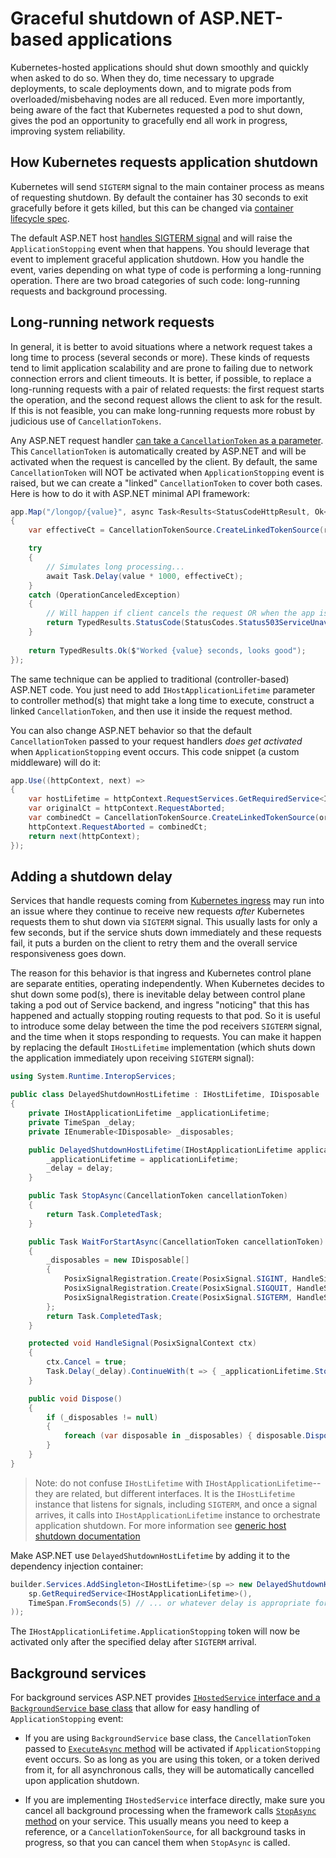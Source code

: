 # Graceful shutdown of ASP.NET-based applications

Kubernetes-hosted applications should shut down smoothly and quickly when asked to do so. When they do, time necessary to upgrade deployments, to scale deployments down, and to migrate pods from overloaded/misbehaving nodes are all reduced. Even more importantly, being aware of the fact that Kubernetes requested a pod to shut down, gives the pod an opportunity to gracefully end all work in progress, improving system reliability.

## How Kubernetes requests application shutdown

Kubernetes will send `SIGTERM` signal to the main container process as means of requesting shutdown. By default the container has 30 seconds to exit gracefully before it gets killed, but this can be changed via [container lifecycle spec](https://kubernetes.io/docs/reference/kubernetes-api/workload-resources/pod-v1/#lifecycle).

The default ASP.NET host [handles SIGTERM signal](https://learn.microsoft.com/aspnet/core/fundamentals/host/generic-host#ihostlifetime) and will raise the `ApplicationStopping` event when that happens. You should leverage that event to implement graceful application shutdown. How you handle the event, varies depending on what type of code is performing a long-running operation. There are two broad categories of such code: long-running requests and background processing.

## Long-running network requests

In general, it is better to avoid situations where a network request takes a long time to process (several seconds or more). These kinds of requests tend to limit application scalability and are prone to failing due to network connection errors and client timeouts. It is better, if possible, to replace a long-running requests with a pair of related requests: the first request starts the operation, and the second request allows the client to ask for the result. If this is not feasible, you can make long-running requests more robust by judicious use of `CancellationTokens`.

Any ASP.NET request handler [can take a `CancellationToken` as a parameter](https://learn.microsoft.com/aspnet/core/fundamentals/minimal-apis/parameter-binding?view=aspnetcore-7.0#special-types). This `CancellationToken` is automatically created by ASP.NET and will be activated when the request is cancelled by the client. By default, the same `CancellationToken` will NOT be activated when `ApplicationStopping` event is raised, but we can create a "linked" `CancellationToken` to cover both cases. Here is how to do it with ASP.NET minimal API framework:

```csharp
app.Map("/longop/{value}", async Task<Results<StatusCodeHttpResult, Ok<String>>> (int value, CancellationToken requestCt, [FromServices] IHostApplicationLifetime hostLifetime) =>
{
    var effectiveCt = CancellationTokenSource.CreateLinkedTokenSource(requestCt, hostLifetime.ApplicationStopping).Token;

    try
    {
        // Simulates long processing...
        await Task.Delay(value * 1000, effectiveCt);
    } 
    catch (OperationCanceledException)
    {
        // Will happen if client cancels the request OR when the app is shutting down.
        return TypedResults.StatusCode(StatusCodes.Status503ServiceUnavailable);
    }
    
    return TypedResults.Ok($"Worked {value} seconds, looks good");
});
```

The same technique can be applied to traditional (controller-based) ASP.NET code. You just need to add `IHostApplicationLifetime` parameter to controller method(s) that might take a long time to execute, construct a linked `CancellationToken`, and then use it inside the request method.

You can also change ASP.NET behavior so that the default `CancellationToken` passed to your request handlers *does get activated* when `ApplicationStopping` event occurs. This code snippet (a custom middleware) will do it:

```csharp
app.Use((httpContext, next) =>
{
    var hostLifetime = httpContext.RequestServices.GetRequiredService<IHostApplicationLifetime>();
    var originalCt = httpContext.RequestAborted;
    var combinedCt = CancellationTokenSource.CreateLinkedTokenSource(originalCt, hostLifetime.ApplicationStopping).Token;
    httpContext.RequestAborted = combinedCt;
    return next(httpContext);
});
```

## Adding a shutdown delay

Services that handle requests coming from [Kubernetes ingress](https://kubernetes.io/docs/concepts/services-networking/ingress/) may run into an issue where they continue to receive new requests *after* Kubernetes requests them to shut down via `SIGTERM` signal. This usually lasts for only a few seconds, but if the service shuts down immediately and these requests fail, it puts a burden on the client to retry them and the overall service responsiveness goes down.

The reason for this behavior is that ingress and Kubernetes control plane are separate entities, operating independently. When Kubernetes decides to shut down some pod(s), there is inevitable delay between control plane taking a pod out of Service backend, and ingress "noticing" that this has happened and actually stopping routing requests to that pod. So it is useful to introduce some delay between the time the pod receivers `SIGTERM` signal, and the time when it stops responding to requests. You can make it happen by replacing the default `IHostLifetime` implementation (which shuts down the application immediately upon receiving `SIGTERM` signal):

```csharp
using System.Runtime.InteropServices;

public class DelayedShutdownHostLifetime : IHostLifetime, IDisposable
{
    private IHostApplicationLifetime _applicationLifetime;
    private TimeSpan _delay;
    private IEnumerable<IDisposable> _disposables;

    public DelayedShutdownHostLifetime(IHostApplicationLifetime applicationLifetime, TimeSpan delay) { 
        _applicationLifetime = applicationLifetime;
        _delay = delay;
    }

    public Task StopAsync(CancellationToken cancellationToken)
    {
        return Task.CompletedTask;
    }

    public Task WaitForStartAsync(CancellationToken cancellationToken)
    {
        _disposables = new IDisposable[]
        {
            PosixSignalRegistration.Create(PosixSignal.SIGINT, HandleSignal),
            PosixSignalRegistration.Create(PosixSignal.SIGQUIT, HandleSignal),
            PosixSignalRegistration.Create(PosixSignal.SIGTERM, HandleSignal)
        };
        return Task.CompletedTask;
    }

    protected void HandleSignal(PosixSignalContext ctx)
    {
        ctx.Cancel = true;
        Task.Delay(_delay).ContinueWith(t => { _applicationLifetime.StopApplication(); });
    }

    public void Dispose()
    {
        if (_disposables != null)
        {
            foreach (var disposable in _disposables) { disposable.Dispose(); }
        }
    }
}
```

> Note: do not confuse `IHostLifetime` with `IHostApplicationLifetime`--they are related, but different interfaces. It is the `IHostLifetime` instance that listens for signals, including `SIGTERM`, and once a signal arrives, it calls into `IHostApplicationLifetime` instance to orchestrate application shutdown. For more information see [generic host shutdown documentation](https://learn.microsoft.com/dotnet/core/extensions/generic-host#host-shutdown)

Make ASP.NET use `DelayedShutdownHostLifetime` by adding it to the dependency injection container:

```csharp
builder.Services.AddSingleton<IHostLifetime>(sp => new DelayedShutdownHostLifetime(
    sp.GetRequiredService<IHostApplicationLifetime>(), 
    TimeSpan.FromSeconds(5) // ... or whatever delay is appropriate for your service.
));
```

The `IHostApplicationLifetime.ApplicationStopping` token will now be activated only after the specified delay after `SIGTERM` arrival.

## Background services

For background services ASP.NET provides [`IHostedService` interface and a `BackgroundService` base class](https://learn.microsoft.com/aspnet/core/fundamentals/host/hosted-services?view=aspnetcore-7.0) that allow for easy handling of `ApplicationStopping` event:

- If you are using `BackgroundService` base class, the `CancellationToken` passed to [`ExecuteAsync` method](https://learn.microsoft.com/aspnet/core/fundamentals/host/hosted-services?view=aspnetcore-7.0#backgroundservice-base-class) will be activated if `ApplicationStopping` event occurs. So as long as you are using this token, or a token derived from it, for all asynchronous calls, they will be automatically cancelled upon application shutdown.

- If you are implementing `IHostedService` interface directly, make sure you cancel all background processing when the framework calls [`StopAsync` method](https://learn.microsoft.com/aspnet/core/fundamentals/host/hosted-services?view=aspnetcore-7.0#stopasync) on your service. This usually means you need to keep a reference, or a `CancellationTokenSource`, for all background tasks in progress, so that you can cancel them when `StopAsync` is called.
